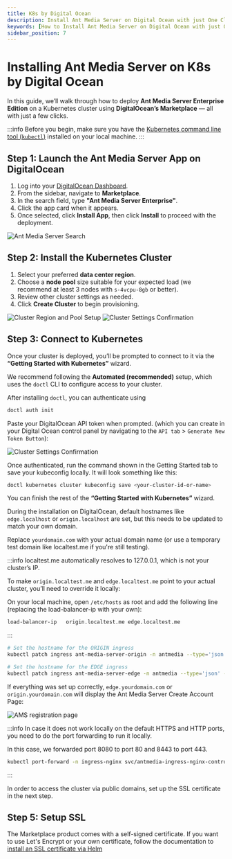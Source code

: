 ```yaml
---
title: K8s by Digital Ocean
description: Install Ant Media Server on Digital Ocean with just One Click
keywords: [How to Install Ant Media Server on Digital Ocean with just One Click, One Click Application, Digital Ocean, Ant Media Server Documentation, Ant Media Server Tutorials]
sidebar_position: 7
---
```


# Installing Ant Media Server on K8s by Digital Ocean

In this guide, we’ll walk through how to deploy **Ant Media Server Enterprise Edition** on a Kubernetes cluster using **DigitalOcean’s Marketplace** — all with just a few clicks.

:::info
Before you begin, make sure you have the [Kubernetes command line tool (`kubectl`)](https://kubernetes.io/docs/tasks/tools/) installed on your local machine.
:::


## Step 1: Launch the Ant Media Server App on DigitalOcean

1. Log into your [DigitalOcean Dashboard](https://cloud.digitalocean.com).
2. From the sidebar, navigate to **Marketplace**.
3. In the search field, type **"Ant Media Server Enterprise"**.
4. Click the app card when it appears.
5. Once selected, click **Install App**, then click **Install** to proceed with the deployment.

![Ant Media Server Search](@site/static/img/kubernetes/digitalOceanImageOnew.webp)


## Step 2: Install the Kubernetes Cluster

1. Select your preferred **data center region**.
2. Choose a **node pool** size suitable for your expected load (we recommend at least 3 nodes with `s-4vcpu-8gb` or better).
3. Review other cluster settings as needed.
4. Click **Create Cluster** to begin provisioning.

![Cluster Region and Pool Setup](@site/static/img/kubernetes/digitalOceanImageThreew.webp)
![Cluster Settings Confirmation](@site/static/img/kubernetes/digitalOceanImageFourw.webp)

## Step 3: Connect to Kubernetes

Once your cluster is deployed, you’ll be prompted to connect to it via the **“Getting Started with Kubernetes”** wizard.

We recommend following the **Automated (recommended)** setup, which uses the `doctl` CLI to configure access to your cluster.

After installing `doctl`, you can authenticate using

```bash
doctl auth init
```

Paste your DigitalOcean API token when prompted. (which you can create in your Digital Ocean control panel by navigating to the `API tab` > `Generate New Token Button`):

![Cluster Settings Confirmation](@site/static/img/kubernetes/digitalOceanImageFivew.webp)

Once authenticated, run the command shown in the Getting Started tab to save your kubeconfig locally. It will look something like this:

```bash
doctl kubernetes cluster kubeconfig save <your-cluster-id-or-name>
```

You can finish the rest of the **“Getting Started with Kubernetes”** wizard.

During the installation on DigitalOcean, default hostnames like `edge.localhost` or `origin.localhost` are set, but this needs to be updated to match your own domain.

Replace `yourdomain.com` with your actual domain name (or use a temporary test domain like localtest.me if you're still testing).

:::info
localtest.me automatically resolves to 127.0.0.1, which is not your cluster’s IP.

To make `origin.localtest.me` and `edge.localtest.me` point to your actual cluster, you’ll need to override it locally:

On your local machine, open `/etc/hosts` as root and add the following line (replacing the load-balancer-ip with your own):

```bash
load-balancer-ip   origin.localtest.me edge.localtest.me
```
:::

```bash
# Set the hostname for the ORIGIN ingress
kubectl patch ingress ant-media-server-origin -n antmedia --type='json' -p='[{"op": "replace", "path": "/spec/rules/0/host", "value": "origin.yourdomain.com"}]'
```

```bash
# Set the hostname for the EDGE ingress
kubectl patch ingress ant-media-server-edge -n antmedia --type='json' -p='[{"op": "replace", "path": "/spec/rules/0/host", "value": "edge.yourdomain.com"}]'
```
If everything was set up correctly, `edge.yourdomain.com` or `origin.yourdomain.com` will display the Ant Media Server Create Account Page:

![AMS registration page](@site/static/img/kubernetes/digitalOceanImageEightw.webp)

:::info
In case it does not work locally on the default HTTPS and HTTP ports, you need to do the port forwarding to run it locally.

In this case, we forwarded port 8080 to port 80 and 8443 to port 443.

```bash
kubectl port-forward -n ingress-nginx svc/antmedia-ingress-nginx-controller 8080:80 8443:443
```
:::

In order to access the cluster via public domains, set up the SSL certificate in the next step.

## Step 5: Setup SSL

The Marketplace product comes with a self-signed certificate. If you want to use Let's Encrypt or your own certificate, follow the documentation to [install an SSL certificate via Helm](/guides/clustering-and-scaling/kubernetes/deploy-ams-with-helm/#install-ssl)
